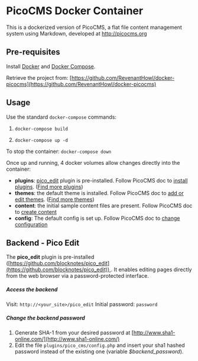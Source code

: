 # PicoCMS Docker Container

This is a dockerized version of PicoCMS, a flat file content management system using Markdown, developed at http://picocms.org




## Pre-requisites

Install [Docker](https://docs.docker.com/engine/installation/) and [Docker Compose](https://docs.docker.com/compose/install/).

Retrieve the project from: [https://github.com/RevenantHowl/docker-picocms](https://github.com/RevenantHowl/docker-picocms)

## Usage

Use the standard `docker-compose` commands:

1. `docker-compose build`

2. `docker-compose up -d`

To stop the container:
`docker-compose down`

Once up and running, 4 docker volumes allow changes directly into the container:

- **plugins**: [pico_edit](https://github.com/blocknotes/pico_edit) plugin is pre-installed. Follow PicoCMS doc to [install plugins](http://picocms.org/docs/#plugins).  ([Find more plugins](https://github.com/picocms/Pico/wiki/Pico-Plugins))
- **themes**: the default theme is installed. Follow PicoCMS doc to [add or edit themes](http://picocms.org/docs/#themes). ([Find more themes](http://picocms.org/themes/))
- **content**: the initial sample content files are present. Follow PicoCMS doc to [create content](http://picocms.org/docs/#creating-content)
- **config**: The default config is set up. Follow PicoCMS doc to [change configuration](http://picocms.org/docs/#config)

## Backend - Pico Edit

The **pico_edit** plugin is pre-installed ([https://github.com/blocknotes/pico_edit](https://github.com/blocknotes/pico_edit)),. It enables editing pages directly from the web browser via a password-protected interface.

##### Access the backend
Visit: `http://<your_site>/pico_edit`
Initial password: `password`

##### Change the backend password

1. Generate SHA-1 from your desired password at [http://www.sha1-online.com/](http://www.sha1-online.com/)
2. Edit the file `plugins/pico_cms/config.php` and insert your sha1 hashed password instead of the existing one (variable *$backend_password*).
